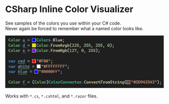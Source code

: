 # CSharp Inline Color Visualizer

See samples of the colors you use within your C# code.  
Never again be forced to remember what a named color looks like.

![Example](example.png)

Works with `*.cs`, `*.cshtml`, and `*.razor` files.
